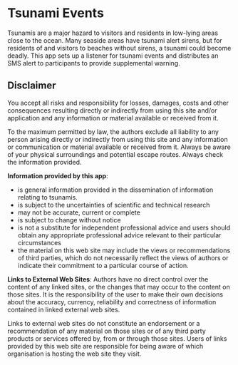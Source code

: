 # Tsunami Events

Tsunamis are a major hazard to visitors and residents in low-lying areas close to the ocean. Many seaside areas have tsunami alert sirens, but for residents of and visitors to beaches without sirens, a tsunami could become deadly. This app sets up a listener for tsunami events and distributes an SMS alert to participants to provide supplemental warning.

## Disclaimer
You accept all risks and responsibility for losses, damages, costs and other consequences resulting directly or indirectly from using this site and/or application and any information or material available or received from it.

To the maximum permitted by law, the authors exclude all liability to any person arising directly or indirectly from using this site and any information or communication or material available or received from it. Always be aware of your physical surroundings and potential escape routes. Always check the information provided.

**Information provided by this app**:
- is general information provided in the dissemination of information relating to tsunamis.
- is subject to the uncertainties of scientific and technical research
- may not be accurate, current or complete
- is subject to change without notice
- is not a substitute for independent professional advice and users should obtain any appropriate professional advice relevant to their particular circumstances
- the material on this web site may include the views or recommendations of third parties, which do not necessarily reflect the views of authors or indicate their commitment to a particular course of action.

**Links to External Web Sites**:
Authors have no direct control over the content of any linked sites, or the changes that may occur to the content on those sites. It is the responsibility of the user to make their own decisions about the accuracy, currency, reliability and correctness of information contained in linked external web sites.

Links to external web sites do not constitute an endorsement or a recommendation of any material on those sites or of any third party products or services offered by, from or through those sites. Users of links provided by this web site are responsible for being aware of which organisation is hosting the web site they visit.
